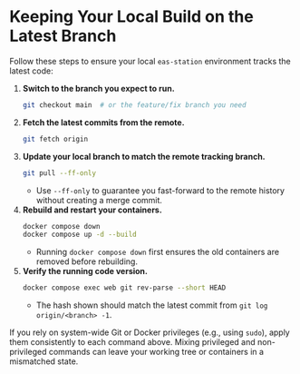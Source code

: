 # Keeping Your Local Build on the Latest Branch

Follow these steps to ensure your local `eas-station` environment tracks the latest code:

1. **Switch to the branch you expect to run.**
   ```bash
   git checkout main  # or the feature/fix branch you need
   ```
2. **Fetch the latest commits from the remote.**
   ```bash
   git fetch origin
   ```
3. **Update your local branch to match the remote tracking branch.**
   ```bash
   git pull --ff-only
   ```
   * Use `--ff-only` to guarantee you fast-forward to the remote history without creating a merge commit.
4. **Rebuild and restart your containers.**
   ```bash
   docker compose down
   docker compose up -d --build
   ```
   * Running `docker compose down` first ensures the old containers are removed before rebuilding.
5. **Verify the running code version.**
   ```bash
   docker compose exec web git rev-parse --short HEAD
   ```
   * The hash shown should match the latest commit from `git log origin/<branch> -1`.

If you rely on system-wide Git or Docker privileges (e.g., using `sudo`), apply them consistently to each command above. Mixing privileged and non-privileged commands can leave your working tree or containers in a mismatched state.
